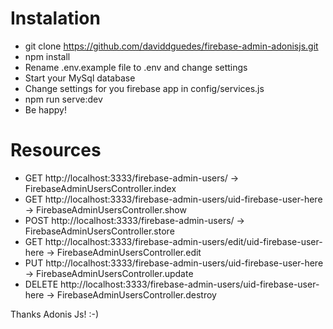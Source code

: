 # Instalation

* git clone https://github.com/daviddguedes/firebase-admin-adonisjs.git
* npm install
* Rename .env.example file to .env and change settings
* Start your MySql database
* Change settings for you firebase app in config/services.js
* npm run serve:dev
* Be happy!

# Resources

* GET http://localhost:3333/firebase-admin-users/ -> FirebaseAdminUsersController.index
* GET http://localhost:3333/firebase-admin-users/uid-firebase-user-here -> FirebaseAdminUsersController.show
* POST http://localhost:3333/firebase-admin-users/ -> FirebaseAdminUsersController.store
* GET http://localhost:3333/firebase-admin-users/edit/uid-firebase-user-here -> FirebaseAdminUsersController.edit
* PUT http://localhost:3333/firebase-admin-users/uid-firebase-user-here -> FirebaseAdminUsersController.update
* DELETE http://localhost:3333/firebase-admin-users/uid-firebase-user-here -> FirebaseAdminUsersController.destroy


Thanks Adonis Js! :-)

